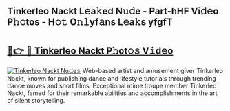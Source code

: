 ## Tinkerleo Nackt L𝚎a𝚔ed N𝚞𝚍e - Part-hHF Vi𝚍𝚎o P𝚑𝚘tos - H𝚘𝚝 O𝚗𝚕yf𝚊ns L𝚎a𝚔s yfgfT

# <h2><a href="http://kfc4c2.oniu.top/?m=Tinkerleo+Nackt">🔗👉 🔴 Tinkerleo Nackt P𝚑ot𝚘𝚜 V𝚒d𝚎o</a></h2>

[![Tinkerleo Nackt Nu𝚍e𝚜](https://i.imgur.com/0qMVB7G.gif)](http://kfc4c2.oniu.top/?m=Tinkerleo+Nackt)
Web-based artist and amusement giver Tinkerleo Nackt, known for publishing dance and lifestyle tutorials through trending dance moves and short films. Exceptional mime troupe member Tinkerleo Nackt, famed for their remarkable abilities and accomplishments in the art of silent storytelling.  

